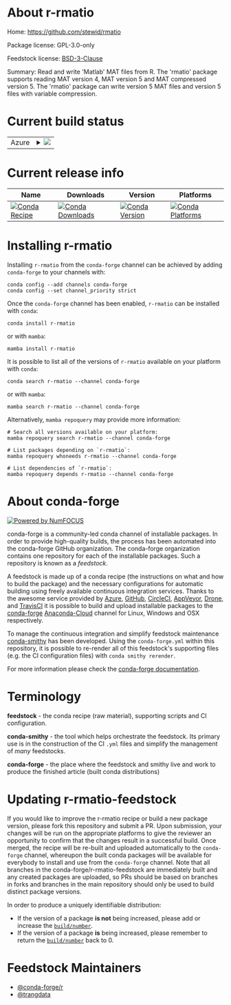 About r-rmatio
==============

Home: https://github.com/stewid/rmatio

Package license: GPL-3.0-only

Feedstock license: [BSD-3-Clause](https://github.com/conda-forge/r-rmatio-feedstock/blob/main/LICENSE.txt)

Summary: Read and write 'Matlab' MAT files from R. The 'rmatio' package supports reading MAT version 4, MAT version 5 and MAT compressed version 5. The 'rmatio' package can write version 5 MAT files and version 5 files with variable compression.

Current build status
====================


<table>
    
  <tr>
    <td>Azure</td>
    <td>
      <details>
        <summary>
          <a href="https://dev.azure.com/conda-forge/feedstock-builds/_build/latest?definitionId=16517&branchName=main">
            <img src="https://dev.azure.com/conda-forge/feedstock-builds/_apis/build/status/r-rmatio-feedstock?branchName=main">
          </a>
        </summary>
        <table>
          <thead><tr><th>Variant</th><th>Status</th></tr></thead>
          <tbody><tr>
              <td>linux_64_r_base4.0</td>
              <td>
                <a href="https://dev.azure.com/conda-forge/feedstock-builds/_build/latest?definitionId=16517&branchName=main">
                  <img src="https://dev.azure.com/conda-forge/feedstock-builds/_apis/build/status/r-rmatio-feedstock?branchName=main&jobName=linux&configuration=linux_64_r_base4.0" alt="variant">
                </a>
              </td>
            </tr><tr>
              <td>linux_64_r_base4.1</td>
              <td>
                <a href="https://dev.azure.com/conda-forge/feedstock-builds/_build/latest?definitionId=16517&branchName=main">
                  <img src="https://dev.azure.com/conda-forge/feedstock-builds/_apis/build/status/r-rmatio-feedstock?branchName=main&jobName=linux&configuration=linux_64_r_base4.1" alt="variant">
                </a>
              </td>
            </tr><tr>
              <td>osx_64_r_base4.0</td>
              <td>
                <a href="https://dev.azure.com/conda-forge/feedstock-builds/_build/latest?definitionId=16517&branchName=main">
                  <img src="https://dev.azure.com/conda-forge/feedstock-builds/_apis/build/status/r-rmatio-feedstock?branchName=main&jobName=osx&configuration=osx_64_r_base4.0" alt="variant">
                </a>
              </td>
            </tr><tr>
              <td>osx_64_r_base4.1</td>
              <td>
                <a href="https://dev.azure.com/conda-forge/feedstock-builds/_build/latest?definitionId=16517&branchName=main">
                  <img src="https://dev.azure.com/conda-forge/feedstock-builds/_apis/build/status/r-rmatio-feedstock?branchName=main&jobName=osx&configuration=osx_64_r_base4.1" alt="variant">
                </a>
              </td>
            </tr><tr>
              <td>win_64_r_base4.0</td>
              <td>
                <a href="https://dev.azure.com/conda-forge/feedstock-builds/_build/latest?definitionId=16517&branchName=main">
                  <img src="https://dev.azure.com/conda-forge/feedstock-builds/_apis/build/status/r-rmatio-feedstock?branchName=main&jobName=win&configuration=win_64_r_base4.0" alt="variant">
                </a>
              </td>
            </tr><tr>
              <td>win_64_r_base4.1</td>
              <td>
                <a href="https://dev.azure.com/conda-forge/feedstock-builds/_build/latest?definitionId=16517&branchName=main">
                  <img src="https://dev.azure.com/conda-forge/feedstock-builds/_apis/build/status/r-rmatio-feedstock?branchName=main&jobName=win&configuration=win_64_r_base4.1" alt="variant">
                </a>
              </td>
            </tr>
          </tbody>
        </table>
      </details>
    </td>
  </tr>
</table>

Current release info
====================

| Name | Downloads | Version | Platforms |
| --- | --- | --- | --- |
| [![Conda Recipe](https://img.shields.io/badge/recipe-r--rmatio-green.svg)](https://anaconda.org/conda-forge/r-rmatio) | [![Conda Downloads](https://img.shields.io/conda/dn/conda-forge/r-rmatio.svg)](https://anaconda.org/conda-forge/r-rmatio) | [![Conda Version](https://img.shields.io/conda/vn/conda-forge/r-rmatio.svg)](https://anaconda.org/conda-forge/r-rmatio) | [![Conda Platforms](https://img.shields.io/conda/pn/conda-forge/r-rmatio.svg)](https://anaconda.org/conda-forge/r-rmatio) |

Installing r-rmatio
===================

Installing `r-rmatio` from the `conda-forge` channel can be achieved by adding `conda-forge` to your channels with:

```
conda config --add channels conda-forge
conda config --set channel_priority strict
```

Once the `conda-forge` channel has been enabled, `r-rmatio` can be installed with `conda`:

```
conda install r-rmatio
```

or with `mamba`:

```
mamba install r-rmatio
```

It is possible to list all of the versions of `r-rmatio` available on your platform with `conda`:

```
conda search r-rmatio --channel conda-forge
```

or with `mamba`:

```
mamba search r-rmatio --channel conda-forge
```

Alternatively, `mamba repoquery` may provide more information:

```
# Search all versions available on your platform:
mamba repoquery search r-rmatio --channel conda-forge

# List packages depending on `r-rmatio`:
mamba repoquery whoneeds r-rmatio --channel conda-forge

# List dependencies of `r-rmatio`:
mamba repoquery depends r-rmatio --channel conda-forge
```


About conda-forge
=================

[![Powered by
NumFOCUS](https://img.shields.io/badge/powered%20by-NumFOCUS-orange.svg?style=flat&colorA=E1523D&colorB=007D8A)](https://numfocus.org)

conda-forge is a community-led conda channel of installable packages.
In order to provide high-quality builds, the process has been automated into the
conda-forge GitHub organization. The conda-forge organization contains one repository
for each of the installable packages. Such a repository is known as a *feedstock*.

A feedstock is made up of a conda recipe (the instructions on what and how to build
the package) and the necessary configurations for automatic building using freely
available continuous integration services. Thanks to the awesome service provided by
[Azure](https://azure.microsoft.com/en-us/services/devops/), [GitHub](https://github.com/),
[CircleCI](https://circleci.com/), [AppVeyor](https://www.appveyor.com/),
[Drone](https://cloud.drone.io/welcome), and [TravisCI](https://travis-ci.com/)
it is possible to build and upload installable packages to the
[conda-forge](https://anaconda.org/conda-forge) [Anaconda-Cloud](https://anaconda.org/)
channel for Linux, Windows and OSX respectively.

To manage the continuous integration and simplify feedstock maintenance
[conda-smithy](https://github.com/conda-forge/conda-smithy) has been developed.
Using the ``conda-forge.yml`` within this repository, it is possible to re-render all of
this feedstock's supporting files (e.g. the CI configuration files) with ``conda smithy rerender``.

For more information please check the [conda-forge documentation](https://conda-forge.org/docs/).

Terminology
===========

**feedstock** - the conda recipe (raw material), supporting scripts and CI configuration.

**conda-smithy** - the tool which helps orchestrate the feedstock.
                   Its primary use is in the construction of the CI ``.yml`` files
                   and simplify the management of *many* feedstocks.

**conda-forge** - the place where the feedstock and smithy live and work to
                  produce the finished article (built conda distributions)


Updating r-rmatio-feedstock
===========================

If you would like to improve the r-rmatio recipe or build a new
package version, please fork this repository and submit a PR. Upon submission,
your changes will be run on the appropriate platforms to give the reviewer an
opportunity to confirm that the changes result in a successful build. Once
merged, the recipe will be re-built and uploaded automatically to the
`conda-forge` channel, whereupon the built conda packages will be available for
everybody to install and use from the `conda-forge` channel.
Note that all branches in the conda-forge/r-rmatio-feedstock are
immediately built and any created packages are uploaded, so PRs should be based
on branches in forks and branches in the main repository should only be used to
build distinct package versions.

In order to produce a uniquely identifiable distribution:
 * If the version of a package **is not** being increased, please add or increase
   the [``build/number``](https://docs.conda.io/projects/conda-build/en/latest/resources/define-metadata.html#build-number-and-string).
 * If the version of a package **is** being increased, please remember to return
   the [``build/number``](https://docs.conda.io/projects/conda-build/en/latest/resources/define-metadata.html#build-number-and-string)
   back to 0.

Feedstock Maintainers
=====================

* [@conda-forge/r](https://github.com/conda-forge/r/)
* [@trangdata](https://github.com/trangdata/)


